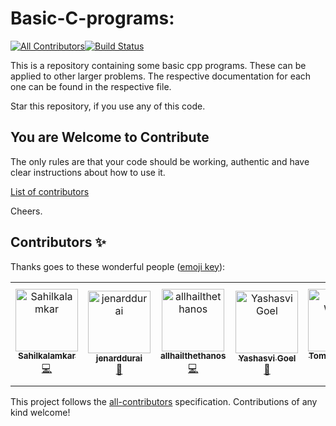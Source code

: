 # Basic-C-programs:

[![All Contributors](https://img.shields.io/badge/all_contributors-6-orange.svg?style=flat-square)](#contributors)[![Build Status](https://github.com/yashasvi-goel/Basic-C-programs/workflows/.github/workflows/ccpp.yml/badge.svg?branch=master)](https://travis-ci.org/mame/quine-relay)

This is a repository containing some basic cpp programs.
These can be applied to other larger problems.
The respective documentation for each one can be found in the respective file.

Star this repository, if you use any of this code.

## You are Welcome to Contribute
The only rules are that your code should be working, authentic and have clear instructions about how to use it.


[ List of contributors](https://github.com/yashasvi-goel/Basic-C-programs/blob/master/CONTRIBUTORS.md)


Cheers.

## Contributors ✨

Thanks goes to these wonderful people ([emoji key](https://allcontributors.org/docs/en/emoji-key)):

<!-- ALL-CONTRIBUTORS-LIST:START - Do not remove or modify this section -->
<!-- prettier-ignore -->
<table>
  <tr>
    <td align="center"><a href="https://github.com/Sahilkalamkar"><img src="https://avatars3.githubusercontent.com/u/44552119?v=4" width="100px;" alt="Sahilkalamkar"/><br /><sub><b>Sahilkalamkar</b></sub></a><br /><a href="https://github.com/yashasvi-goel/Basic-C-programs/commits?author=Sahilkalamkar" title="Code">💻</a></td>
    <td align="center"><a href="https://github.com/jenarddurai"><img src="https://avatars2.githubusercontent.com/u/20268403?v=4" width="100px;" alt="jenarddurai"/><br /><sub><b>jenarddurai</b></sub></a><br /><a href="https://github.com/yashasvi-goel/Basic-C-programs/commits?author=jenarddurai" title="Documentation">📖</a></td>
    <td align="center"><a href="https://github.com/allhailthethanos"><img src="https://avatars2.githubusercontent.com/u/55079966?v=4" width="100px;" alt="allhailthethanos"/><br /><sub><b>allhailthethanos</b></sub></a><br /><a href="https://github.com/yashasvi-goel/Basic-C-programs/commits?author=allhailthethanos" title="Code">💻</a></td>
    <td align="center"><a href="http://yashasvigoel.me"><img src="https://avatars0.githubusercontent.com/u/31849052?v=4" width="100px;" alt="Yashasvi Goel"/><br /><sub><b>Yashasvi Goel</b></sub></a><br /><a href="#maintenance-yashasvi-goel" title="Maintenance">🚧</a></td>
    <td align="center"><a href="https://github.com/zomsik"><img src="https://avatars1.githubusercontent.com/u/56839075?v=4" width="100px;" alt="Tomasz Wiejak"/><br /><sub><b>Tomasz Wiejak</b></sub></a><br /><a href="https://github.com/yashasvi-goel/Basic-C-programs/commits?author=zomsik" title="Code">💻</a></td>
    <td align="center"><a href="https://github.com/prajwalkpandey"><img src="https://avatars3.githubusercontent.com/u/40430027?v=4" width="100px;" alt="Prajawal Kumar Pandey"/><br /><sub><b>Prajawal Kumar Pandey</b></sub></a><br /><a href="https://github.com/yashasvi-goel/Basic-C-programs/commits?author=prajwalkpandey" title="Code">💻</a></td>
  </tr>
</table>

<!-- ALL-CONTRIBUTORS-LIST:END -->

This project follows the [all-contributors](https://github.com/all-contributors/all-contributors) specification. Contributions of any kind welcome!
